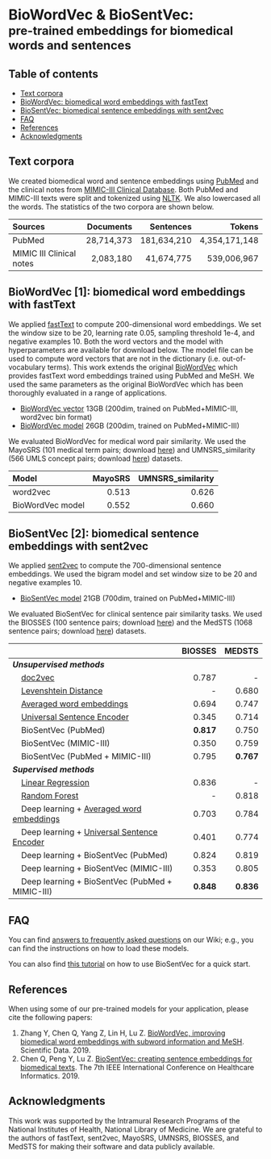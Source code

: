 # BioWordVec & BioSentVec: <br><small>pre-trained embeddings for biomedical words and sentences</small>


## Table of contents

* [Text corpora](#text-corpora)
* [BioWordVec: biomedical word embeddings with fastText](#biowordvec)
* [BioSentVec: biomedical sentence embeddings with sent2vec](#biosentvec)
* [FAQ](#faq)
* [References](#references)
* [Acknowledgments](#acknowledgments)


## Text corpora
We created biomedical word and sentence embeddings using [PubMed](https://www.ncbi.nlm.nih.gov/pubmed/) and the clinical notes from [MIMIC-III Clinical Database](https://physionet.org/works/MIMICIIIClinicalDatabase/access.shtml). Both PubMed and MIMIC-III texts were split and tokenized using [NLTK](https://www.nltk.org/). We also lowercased all the words. The statistics of the two corpora are shown below.

| Sources | Documents | Sentences | Tokens |
| :------ | --------: | --------: | -----: |
| PubMed | 28,714,373 | 181,634,210 | 4,354,171,148 |
| MIMIC III Clinical notes | 2,083,180 | 41,674,775 | 539,006,967 |


## <a name="biowordvec">BioWordVec [1]: biomedical word embeddings with fastText</a>

We applied [fastText](https://fasttext.cc/) to compute 200-dimensional word embeddings. We set the window size to be 20, learning rate 0.05, sampling threshold 1e-4, and negative examples 10. Both the word vectors and the model with hyperparameters are available for download below. The model file can be used to compute word vectors that are not in the dictionary (i.e. out-of-vocabulary terms). This work extends the original [BioWordVec](https://github.com/ncbi-nlp/BioWordVec) which provides fastText word embeddings trained using PubMed and MeSH. We used the same parameters as the original BioWordVec which has been thoroughly evaluated in a range of applications.

* [BioWordVec vector](https://ftp.ncbi.nlm.nih.gov/pub/lu/Suppl/BioSentVec/BioWordVec_PubMed_MIMICIII_d200.vec.bin) 13GB (200dim, trained on PubMed+MIMIC-III, word2vec bin format)
* [BioWordVec model](https://ftp.ncbi.nlm.nih.gov/pub/lu/Suppl/BioSentVec/BioWordVec_PubMed_MIMICIII_d200.bin) 26GB (200dim, trained on PubMed+MIMIC-III)

We evaluated BioWordVec for medical word pair similarity. We used the MayoSRS (101 medical term pairs; download [here](http://rxinformatics.umn.edu/data/MayoSRS.csv)) and UMNSRS_similarity (566 UMLS concept pairs; download [here](http://rxinformatics.umn.edu/SemanticRelatednessResources.html)) datasets.

| Model | MayoSRS | UMNSRS_similarity |
| :---- | ------: | ----------------: |
| word2vec | 0.513 | 0.626 |
| BioWordVec model | 0.552 | 0.660 |

## <a name="biosentvec"> BioSentVec [2]: biomedical sentence embeddings with sent2vec</a>

We applied [sent2vec](https://github.com/epfml/sent2vec) to compute the 700-dimensional sentence embeddings. We used the bigram model and set window size to be 20 and negative examples 10.

* [BioSentVec model](https://ftp.ncbi.nlm.nih.gov/pub/lu/Suppl/BioSentVec/BioSentVec_PubMed_MIMICIII-bigram_d700.bin) 21GB (700dim, trained on PubMed+MIMIC-III)

We evaluated BioSentVec for clinical sentence pair similarity tasks. We used the BIOSSES (100 sentence pairs; download [here](http://tabilab.cmpe.boun.edu.tr/BIOSSES/DataSet.html)) and the MedSTS (1068 sentence pairs; download [here](https://arxiv.org/ftp/arxiv/papers/1808/1808.09397.pdf)) datasets.

|                                                                             | BIOSSES     | MEDSTS      |
|-----------------------------------------------------------------------------|------------:|------------:|
| ***Unsupervised methods*** |
| &nbsp;&nbsp;&nbsp;&nbsp;[doc2vec](https://www.ncbi.nlm.nih.gov/pubmed/28881973) | 0.787 | - |
| &nbsp;&nbsp;&nbsp;&nbsp;[Levenshtein Distance](https://arxiv.org/abs/1808.09397) | - | 0.680 |
| &nbsp;&nbsp;&nbsp;&nbsp;[Averaged word embeddings](http://www.aclweb.org/anthology/W16-2922) | 0.694 | 0.747 |
| &nbsp;&nbsp;&nbsp;&nbsp;[Universal Sentence Encoder](https://arxiv.org/abs/1803.11175) | 0.345 | 0.714 |
| &nbsp;&nbsp;&nbsp;&nbsp;BioSentVec (PubMed) | **0.817** | 0.750 |
| &nbsp;&nbsp;&nbsp;&nbsp;BioSentVec (MIMIC-III) | 0.350 | 0.759 |
| &nbsp;&nbsp;&nbsp;&nbsp;BioSentVec (PubMed + MIMIC-III) | 0.795 | **0.767** |       
| ***Supervised methods***
| &nbsp;&nbsp;&nbsp;&nbsp;[Linear Regression](https://www.ncbi.nlm.nih.gov/pubmed/28881973) | 0.836 | - |
| &nbsp;&nbsp;&nbsp;&nbsp;[Random Forest](https://www.researchgate.net/publication/327402060_Combining_rich_features_and_deep_learning_for_finding_similar_sentences_in_electronic_medical_records) | - | 0.818 |
| &nbsp;&nbsp;&nbsp;&nbsp;Deep learning + [Averaged word embeddings](http://www.aclweb.org/anthology/W16-2922) | 0.703 | 0.784 |
| &nbsp;&nbsp;&nbsp;&nbsp;Deep learning + [Universal Sentence Encoder](https://arxiv.org/abs/1803.11175)       | 0.401 | 0.774 |
| &nbsp;&nbsp;&nbsp;&nbsp;Deep learning + BioSentVec (PubMed)                                      | 0.824 | 0.819 |
| &nbsp;&nbsp;&nbsp;&nbsp;Deep learning + BioSentVec (MIMIC-III)                                   | 0.353 | 0.805 |
| &nbsp;&nbsp;&nbsp;&nbsp;Deep learning + BioSentVec (PubMed + MIMIC-III)                          | **0.848** | **0.836** |

## FAQ

You can find [answers to frequently asked questions](https://github.com/ncbi-nlp/BioSentVec/wiki/) on our Wiki; e.g., you can find the instructions on how to load these models.

You can also find [this tutorial](https://github.com/ncbi-nlp/BioSentVec/blob/master/BioSentVec_tutorial.ipynb) on how to use BioSentVec for a quick start.

## References
When using some of our pre-trained models for your application, please cite the following papers:

1. Zhang Y, Chen Q, Yang Z, Lin H, Lu Z. [BioWordVec, improving biomedical word embeddings with subword information and MeSH](https://www.nature.com/articles/s41597-019-0055-0). Scientific Data. 2019.
2. Chen Q, Peng Y, Lu Z. [BioSentVec: creating sentence embeddings for biomedical texts](http://arxiv.org/abs/1810.09302). The 7th IEEE International Conference on Healthcare Informatics. 2019.

## Acknowledgments
This work was supported by the Intramural Research Programs of the National Institutes of Health, National Library of Medicine. We are grateful to the authors of fastText, sent2vec, MayoSRS, UMNSRS, BIOSSES, and MedSTS for making their software and data publicly available.
